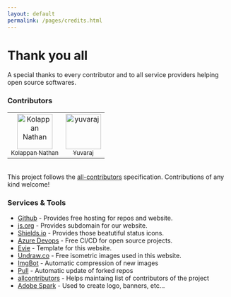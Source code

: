 ```yaml
---
layout: default
permalink: /pages/credits.html
---
```

<!-- Hero unit -->
<div class="page__header">
    <div class="hero__overlay hero__overlay--gradient"></div>
    <div class="hero__mask"></div>
    <div class="page__header__inner">
        <div class="container">
            <div class="page__header__content">
                <div class="page__header__content__inner" id='navConverter'>
                    <h1 class="page__header__title">Thank you all</h1>
                    <p class="page__header__text">A special thanks to every contributor and to all service providers
                        helping open source softwares.</p>
                </div>
            </div>
        </div>
    </div>
</div>
<!-- Page content -->
<div class="page">
    <div class="container">
        <div class="page__inner">
            <div class="page__main">
                <div class="text-container">
                    <h3 class="page__main__title">Contributors</h3>
                    <table>
                        <tr>
                            <td align="center"><a target="blank" class="no-decoration"
                                    href="https://kolappannathan.github.io/"><img
                                        src="https://avatars2.githubusercontent.com/u/8157105?v=4" width="80px;"
                                        alt="Kolappan Nathan" /><br /><sub>Kolappan Nathan</sub></a></td>
                            <td align="center"><a target="blank" class="no-decoration"
                                    href="https://www.linkedin.com/in/shivarajnaidu"><img
                                        src="https://avatars1.githubusercontent.com/u/12374494?v=4" width="80px;"
                                        alt="yuvaraj" /><br /><sub>Yuvaraj</sub></a></td>
                        </tr>
                    </table>
                    <br>
                    This project follows the <a href="https://github.com/all-contributors/all-contributors"
                        class="link" target="blank">all-contributors</a> specification. Contributions of any kind
                    welcome!
                </div>
                <div class="text-container">
                    <h3 class="page__main__title">Services & Tools</h3>
                    <ul>
                        <li><a href="https://github.com" target="blank">Github</a> - Provides free hosting for repos
                            and website.</li>
                        <li><a href="https://js.org" target="blank">js.org</a> - Provides subdomain for our website.
                        </li>
                        <li><a href="https://shields.io" target="blank">Shields.io</a> - Provides those beatutiful
                            status icons.</li>
                        <li><a href="https://dev.azure.com/sxw-js/sxw-js" target="blank">Azure Devops</a> - Free
                            CI/CD for open source projects.</li>
                        <li><a href="https://evie.undraw.co/" target="blank">Evie</a> - Template for this website.
                        </li>
                        <li><a href="https://undraw.co/" target="blank">Undraw.co</a> - Free isometric images used
                            in this website.</li>
                        <li><a href="https://imgbot.net" target="blank">ImgBot</a> - Automatic compression of new
                            images</li>
                        <li><a href="https://probot.github.io/apps/pull/" target="blank">Pull</a> - Automatic update
                            of forked repos</li>
                        <li><a href="https://allcontributors.org" target="blank">allcontributors</a> - Helps
                            maintaing list of contributors of the project</li>
                        <li><a href="https://spark.adobe.com" target="blank">Adobe Spark</a> - Used to create logo,
                            banners, etc...
                        </li>
                    </ul>
                </div>
            </div>
        </div>
    </div>
</div>